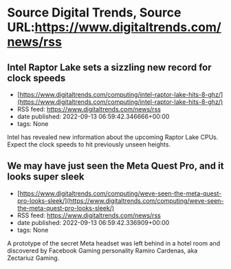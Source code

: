 # Source Digital Trends, Source URL:https://www.digitaltrends.com/news/rss

## Intel Raptor Lake sets a sizzling new record for clock speeds
 - [https://www.digitaltrends.com/computing/intel-raptor-lake-hits-8-ghz/](https://www.digitaltrends.com/computing/intel-raptor-lake-hits-8-ghz/)
 - RSS feed: https://www.digitaltrends.com/news/rss
 - date published: 2022-09-13 06:59:42.346666+00:00
 - tags: None

Intel has revealed new information about the upcoming Raptor Lake CPUs. Expect the clock speeds to hit previously unseen heights.

## We may have just seen the Meta Quest Pro, and it looks super sleek
 - [https://www.digitaltrends.com/computing/weve-seen-the-meta-quest-pro-looks-sleek/](https://www.digitaltrends.com/computing/weve-seen-the-meta-quest-pro-looks-sleek/)
 - RSS feed: https://www.digitaltrends.com/news/rss
 - date published: 2022-09-13 06:59:42.336909+00:00
 - tags: None

A prototype of the secret Meta headset was left behind in a hotel room and discovered by Facebook Gaming personality Ramiro Cardenas, aka Zectariuz Gaming.
